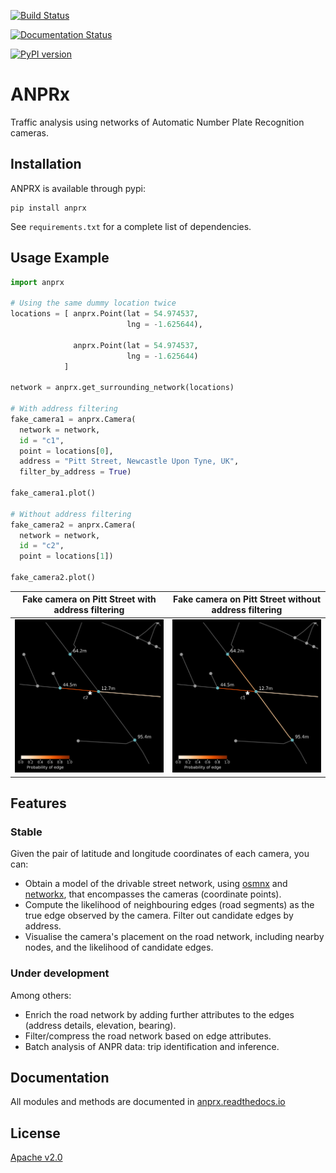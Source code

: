 [![Build Status](https://travis-ci.org/PedrosWits/anprx.svg?branch=master)](https://travis-ci.org/PedrosWits/anprx)

[![Documentation Status](https://readthedocs.org/projects/anprx/badge/?version=latest)](https://anprx.readthedocs.io/en/latest/?badge=latest)

[![PyPI version](https://badge.fury.io/py/anprx.svg)](https://badge.fury.io/py/anprx)

# ANPRx

Traffic analysis using networks of Automatic Number Plate Recognition cameras.

## Installation

ANPRX is available through pypi:
```
pip install anprx
```

See `requirements.txt` for a complete list of dependencies.

## Usage Example

```python
import anprx

# Using the same dummy location twice
locations = [ anprx.Point(lat = 54.974537,
                          lng = -1.625644),

              anprx.Point(lat = 54.974537,
                          lng = -1.625644)
            ]

network = anprx.get_surrounding_network(locations)

# With address filtering
fake_camera1 = anprx.Camera(
  network = network,
  id = "c1",
  point = locations[0],
  address = "Pitt Street, Newcastle Upon Tyne, UK",
  filter_by_address = True)

fake_camera1.plot()

# Without address filtering
fake_camera2 = anprx.Camera(
  network = network,
  id = "c2",
  point = locations[1])

fake_camera2.plot()
```

Fake camera on Pitt Street with address filtering |  Fake camera on Pitt Street without address filtering
:-------------------------:|:-------------------------:
![not a real camera, sorry :()](docs/_static/fake_camera_1.png)  |  ![not a real camera, sorry :(](docs/_static/fake_camera_2.png)

## Features

### Stable

Given the pair of latitude and longitude coordinates of each camera, you can:

- Obtain a model of the drivable street network, using [osmnx](https://github.com/gboeing/osmnx) and [networkx](https://networkx.github.io/documentation/stable/index.html), that encompasses the cameras (coordinate points).
- Compute the likelihood of neighbouring edges (road segments) as the true edge observed by the camera. Filter out candidate edges by address.
- Visualise the camera's placement on the road network, including nearby nodes, and the likelihood of candidate edges.

### Under development

Among others:

- Enrich the road network by adding further attributes to the edges (address details, elevation, bearing).
- Filter/compress the road network based on edge attributes.
- Batch analysis of ANPR data: trip identification and inference.

## Documentation

All modules and methods are documented in [anprx.readthedocs.io]()

## License
[Apache v2.0](LICENSE)
